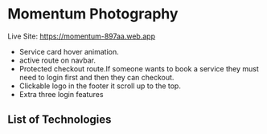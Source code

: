 # Momentum Photography

Live Site:  https://momentum-897aa.web.app

* Service card hover animation.
* active route on navbar.
* Protected checkout route.If someone wants to book a service they must need to login first and then they can checkout.
* Clickable logo in the footer it scroll up to the top.
* Extra three login features

## List of Technologies

